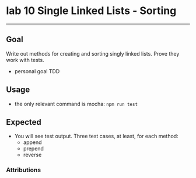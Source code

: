 # lab 10 Single Linked Lists - Sorting
----
## Goal
 Write out methods for creating and sorting singly linked lists.  Prove they work with tests.
 - personal goal TDD

## Usage
- the only relevant command is mocha:
```npm run test ```

## Expected
- You will see test output.  Three test cases, at least, for each method:
    - append
    - prepend
    - reverse

### Attributions
